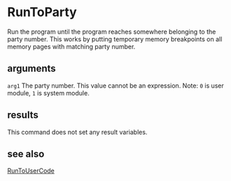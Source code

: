 # RunToParty

Run the program until the program reaches somewhere belonging to the party number. This works by putting temporary memory breakpoints on all memory pages with matching party number.

## arguments

`arg1` The party number. This value cannot be an expression. Note: `0` is user module, `1` is system module.

## results

This command does not set any result variables.

## see also

[RunToUserCode](RunToUserCode.md)